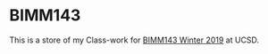 # BIMM143

This is a store of my Class-work for [BIMM143 Winter 2019](https://bioboot.github.io/bimm143_W19/) at UCSD.
